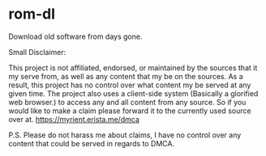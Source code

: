 # rom-dl
Download old software from days gone.

Small Disclaimer:

This project is not affiliated, endorsed, or maintained by the sources that it my serve from, as well as any content that my be on the sources. As a result, this project has no control over what content my be served at any given time.
The project also uses a client-side system (Basically a glorified web browser.) to access any and all content from any source. So if you would like to make a claim please forward it to the currently used source over at. https://myrient.erista.me/dmca

P.S. Please do not harass me about claims, I have no control over any content that could be served in regards to DMCA.
